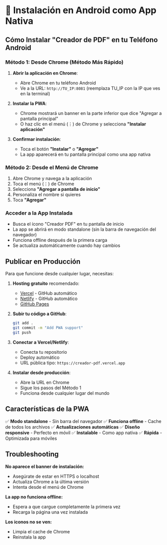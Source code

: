 # 📱 Instalación en Android como App Nativa

## Cómo Instalar "Creador de PDF" en tu Teléfono Android

### Método 1: Desde Chrome (Método Más Rápido)

1. **Abrir la aplicación en Chrome**:
   - Abre Chrome en tu teléfono Android
   - Ve a la URL: `http://TU_IP:8081` (reemplaza TU_IP con la IP que ves en la terminal)

2. **Instalar la PWA**:
   - Chrome mostrará un banner en la parte inferior que dice "Agregar a pantalla principal"
   - O haz clic en el menú (⋮) de Chrome y selecciona **"Instalar aplicación"**

3. **Confirmar instalación**:
   - Toca el botón **"Instalar"** o **"Agregar"**
   - La app aparecerá en tu pantalla principal como una app nativa

### Método 2: Desde el Menú de Chrome

1. Abre Chrome y navega a la aplicación
2. Toca el menú (⋮) de Chrome
3. Selecciona **"Agregar a pantalla de inicio"**
4. Personaliza el nombre si quieres
5. Toca **"Agregar"**

### Acceder a la App Instalada

- Busca el ícono "Creador PDF" en tu pantalla de inicio
- La app se abrirá en modo standalone (sin la barra de navegación del navegador)
- Funciona offline después de la primera carga
- Se actualiza automáticamente cuando hay cambios

## Publicar en Producción

Para que funcione desde cualquier lugar, necesitas:

1. **Hosting gratuito** recomendado:
   - [Vercel](https://vercel.com) - GitHub automático
   - [Netlify](https://netlify.com) - GitHub automático
   - [GitHub Pages](https://pages.github.com)

2. **Subir tu código a GitHub**:
   ```bash
   git add .
   git commit -m "Add PWA support"
   git push
   ```

3. **Conectar a Vercel/Netlify**:
   - Conecta tu repositorio
   - Deploy automático
   - URL pública tipo: `https://creador-pdf.vercel.app`

4. **Instalar desde producción**:
   - Abre la URL en Chrome
   - Sigue los pasos del Método 1
   - Funciona desde cualquier lugar del mundo

## Características de la PWA

✅ **Modo standalone** - Sin barra del navegador
✅ **Funciona offline** - Cache de todos los archivos
✅ **Actualizaciones automáticas**
✅ **Diseño responsive** - Perfecto en móvil
✅ **Instalable** - Como app nativa
✅ **Rápida** - Optimizada para móviles

## Troubleshooting

**No aparece el banner de instalación:**
- Asegúrate de estar en HTTPS o localhost
- Actualiza Chrome a la última versión
- Intenta desde el menú de Chrome

**La app no funciona offline:**
- Espera a que cargue completamente la primera vez
- Recarga la página una vez instalada

**Los iconos no se ven:**
- Limpia el cache de Chrome
- Reinstala la app

